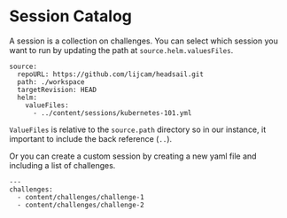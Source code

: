 # Session Catalog

A session is a collection on challenges. You can select which session you want to run by updating the path at `source.helm.valuesFiles`. 

```
source:
  repoURL: https://github.com/lijcam/headsail.git
  path: ./workspace
  targetRevision: HEAD
  helm:
    valueFiles:
      - ../content/sessions/kubernetes-101.yml
```
`ValueFiles` is relative to the `source.path` directory so in our instance, it important to include the back reference (`..`).

Or you can create a custom session by creating a new yaml file and including a list of challenges.

```
---
challenges:
  - content/challenges/challenge-1
  - content/challenges/challenge-2
```